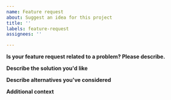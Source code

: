 ```yaml
---
name: Feature request
about: Suggest an idea for this project
title: ''
labels: feature-request
assignees: ''

---
```


<!--
First look if there is already a similar feature request. If there is, add a comment to it instead!
-->


**Is your feature request related to a problem? Please describe.**
<!-- A clear and concise description of what the problem is. Ex. I'm always frustrated when […] -->

**Describe the solution you'd like**
<!-- A clear and concise description of what you want to happen. -->

**Describe alternatives you've considered**
<!-- A clear and concise description of any alternative solutions or features you've considered. -->

**Additional context**
<!-- Add any other context or screenshots about the feature request here. -->
